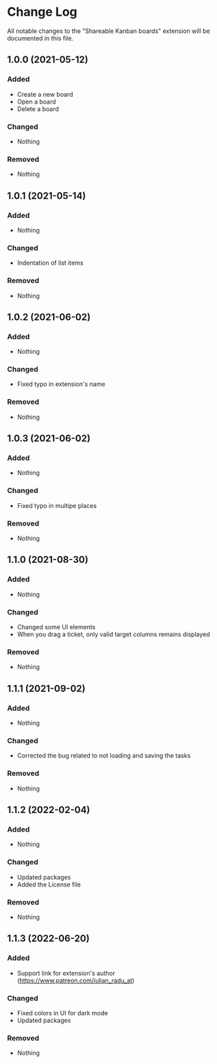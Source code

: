 # Change Log

All notable changes to the "Shareable Kanban boards" extension will be documented in this file.

## 1.0.0 (2021-05-12)

### Added

- Create a new board
- Open a board
- Delete a board

### Changed

- Nothing

### Removed

- Nothing

## 1.0.1 (2021-05-14)

### Added

- Nothing

### Changed

- Indentation of list items

### Removed

- Nothing

## 1.0.2 (2021-06-02)

### Added

- Nothing

### Changed

- Fixed typo in extension's name

### Removed

- Nothing

## 1.0.3 (2021-06-02)

### Added

- Nothing

### Changed

- Fixed typo in multipe places

### Removed

- Nothing

## 1.1.0 (2021-08-30)

### Added

- Nothing

### Changed

- Changed some UI elements
- When you drag a ticket, only valid target columns remains displayed

### Removed

- Nothing

## 1.1.1 (2021-09-02)

### Added

- Nothing

### Changed

- Corrected the bug related to not loading and saving the tasks

### Removed

- Nothing

## 1.1.2 (2022-02-04)

### Added

- Nothing

### Changed

- Updated packages
- Added the License file

### Removed

- Nothing

## 1.1.3 (2022-06-20)

### Added

- Support link for extension's author (https://www.patreon.com/iulian_radu_at)

### Changed

- Fixed colors in UI for dark mode
- Updated packages

### Removed

- Nothing
